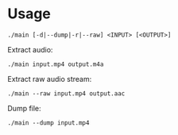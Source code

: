 # Usage

    ./main [-d|--dump|-r|--raw] <INPUT> [<OUTPUT>]

Extract audio:

    ./main input.mp4 output.m4a

Extract raw audio stream:

    ./main --raw input.mp4 output.aac

Dump file:

    ./main --dump input.mp4
